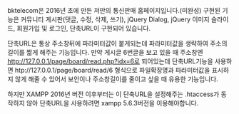 bktelecom은 2016년 초에 만든 저만의 통신판매 홈페이지입니다.(미완성)
구현된 기능은 커뮤니티 게시판(댓글, 수정, 삭제, 쓰기), jQuery Dialog, jQuery   이미지 슬라이드, 회원가입 및 로그인, 단축URL이 구현되어 있습니다.

단축URL은 통상 주소창뒤에 파라미터값이 붙게되는데 파라미터값을 생략하여 주소의 길이를 짧게 해주는 기능입니다. 만약 게시글 6번글을 보고 있을 때 주소창엔
http://127.0.0.1/page/board/read.php?idx=6로 되어있는데 단축URL기능을 사용하면 
htp://127.0.0.1/page/board/read/6 형식으로 파일확장명과 파라미터값을 표시하지 않게 해줄 수 있어서 보안이나 주소창길이를 줄이고 싶을 때 유용한 기능입니다.

하지만 XAMPP 2016년 버전 이후부터는 이 단축URL을 설정해주는 .htaccess가   동작하지 않아 단축URL을 사용하려면 xampp 5.6.3버전을 이용해야합니다.